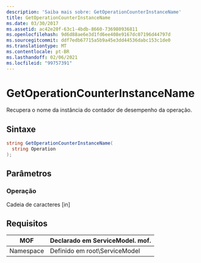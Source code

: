 ```yaml
---
description: 'Saiba mais sobre: GetOperationCounterInstanceName'
title: GetOperationCounterInstanceName
ms.date: 03/30/2017
ms.assetid: ac42e20f-63c1-4bdb-8660-736980936811
ms.openlocfilehash: 9d6d88ae6e3d1fd6ee408e9167dc07196d44797d
ms.sourcegitcommit: ddf7edb67715a5b9a45e3dd44536dabc153c1de0
ms.translationtype: MT
ms.contentlocale: pt-BR
ms.lasthandoff: 02/06/2021
ms.locfileid: "99757391"
---
```

# <a name="getoperationcounterinstancename"></a>GetOperationCounterInstanceName

Recupera o nome da instância do contador de desempenho da operação.  
  
## <a name="syntax"></a>Sintaxe  
  
```csharp
string GetOperationCounterInstanceName(  
  string Operation  
);  
```  
  
## <a name="parameters"></a>Parâmetros  
  
### <a name="operation"></a>Operação  

 Cadeia de caracteres [in]  
  
## <a name="requirements"></a>Requisitos  
  
|MOF|Declarado em ServiceModel. mof.|  
|---------|-----------------------------------|  
|Namespace|Definido em root\ServiceModel|
